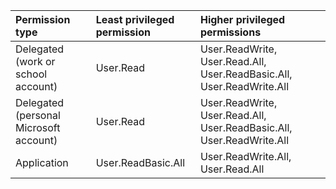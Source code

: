 |Permission type|Least privileged permission|Higher privileged permissions|
|:---|:---|:---|
|Delegated (work or school account)|User.Read|User.ReadWrite, User.Read.All, User.ReadBasic.All, User.ReadWrite.All|
|Delegated (personal Microsoft account)|User.Read|User.ReadWrite, User.Read.All, User.ReadBasic.All, User.ReadWrite.All|
|Application|User.ReadBasic.All|User.ReadWrite.All, User.Read.All|

